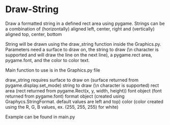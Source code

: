# Draw-String
Draw a formatted string in a defined rect area using pygame.
Strings can be a combination of (horizontally) aligned left, center, right and (vertically) aligned top, center, bottom

String will be drawn using the draw_string function inside the Graphics.py. Parameters need a surface to draw on, the string to draw (\n character is supported and will draw the line on the next line), a pygame.rect area, pygame.font, and the color to color text.

Main function to use is in the Graphics.py file

draw_string requires
  surface to draw on (surface returned from pygame.display.set_mode)
  string to draw (\n character is supported)
  rect area (rect returned from pygame.Rect(x, y, width, height))
  font object (font returned from pygame.font)
  format object (created using Graphycs.StringFormat. default values are left and top)
  color (color created using the R, G, B values, ex. (255, 255, 255) for white)

Example can be found in main.py
